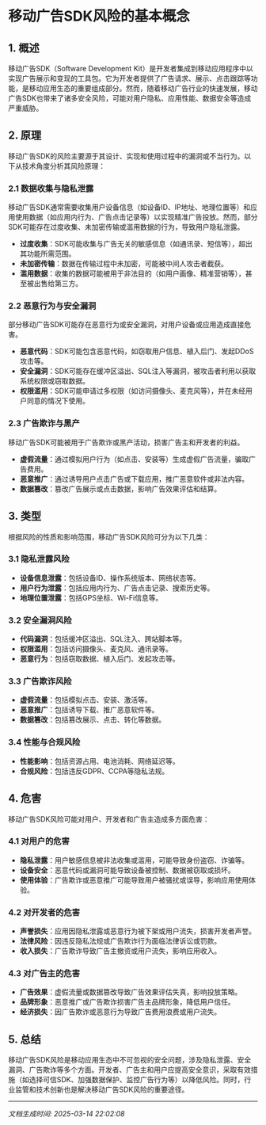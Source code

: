 # 移动广告SDK风险的基本概念

## 1. 概述

移动广告SDK（Software Development Kit）是开发者集成到移动应用程序中以实现广告展示和变现的工具包。它为开发者提供了广告请求、展示、点击跟踪等功能，是移动应用生态的重要组成部分。然而，随着移动广告行业的快速发展，移动广告SDK也带来了诸多安全风险，可能对用户隐私、应用性能、数据安全等造成严重威胁。

## 2. 原理

移动广告SDK的风险主要源于其设计、实现和使用过程中的漏洞或不当行为。以下从技术角度分析其风险原理：

### 2.1 数据收集与隐私泄露

移动广告SDK通常需要收集用户设备信息（如设备ID、IP地址、地理位置等）和应用使用数据（如应用内行为、广告点击记录等）以实现精准广告投放。然而，部分SDK可能存在过度收集、未加密传输或滥用数据的行为，导致用户隐私泄露。

- **过度收集**：SDK可能收集与广告无关的敏感信息（如通讯录、短信等），超出其功能所需范围。
- **未加密传输**：数据在传输过程中未加密，可能被中间人攻击者截获。
- **滥用数据**：收集的数据可能被用于非法目的（如用户画像、精准营销等），甚至被出售给第三方。

### 2.2 恶意行为与安全漏洞

部分移动广告SDK可能存在恶意行为或安全漏洞，对用户设备或应用造成直接危害。

- **恶意代码**：SDK可能包含恶意代码，如窃取用户信息、植入后门、发起DDoS攻击等。
- **安全漏洞**：SDK可能存在缓冲区溢出、SQL注入等漏洞，被攻击者利用以获取系统权限或窃取数据。
- **权限滥用**：SDK可能申请过多权限（如访问摄像头、麦克风等），并在未经用户同意的情况下使用。

### 2.3 广告欺诈与黑产

移动广告SDK可能被用于广告欺诈或黑产活动，损害广告主和开发者的利益。

- **虚假流量**：通过模拟用户行为（如点击、安装等）生成虚假广告流量，骗取广告费用。
- **恶意推广**：通过诱导用户点击广告或下载应用，推广恶意软件或非法内容。
- **数据篡改**：篡改广告展示或点击数据，影响广告效果评估和结算。

## 3. 类型

根据风险的性质和影响范围，移动广告SDK风险可分为以下几类：

### 3.1 隐私泄露风险

- **设备信息泄露**：包括设备ID、操作系统版本、网络状态等。
- **用户行为泄露**：包括应用内行为、广告点击记录、搜索历史等。
- **地理位置泄露**：包括GPS坐标、Wi-Fi信息等。

### 3.2 安全漏洞风险

- **代码漏洞**：包括缓冲区溢出、SQL注入、跨站脚本等。
- **权限滥用**：包括访问摄像头、麦克风、通讯录等。
- **恶意行为**：包括窃取数据、植入后门、发起攻击等。

### 3.3 广告欺诈风险

- **虚假流量**：包括模拟点击、安装、激活等。
- **恶意推广**：包括诱导下载、推广恶意软件等。
- **数据篡改**：包括篡改展示、点击、转化等数据。

### 3.4 性能与合规风险

- **性能影响**：包括资源占用、电池消耗、网络延迟等。
- **合规风险**：包括违反GDPR、CCPA等隐私法规。

## 4. 危害

移动广告SDK风险可能对用户、开发者和广告主造成多方面危害：

### 4.1 对用户的危害

- **隐私泄露**：用户敏感信息被非法收集或滥用，可能导致身份盗窃、诈骗等。
- **设备安全**：恶意代码或漏洞可能导致设备被控制、数据被窃取或损坏。
- **使用体验**：广告欺诈或恶意推广可能导致用户被骚扰或误导，影响应用使用体验。

### 4.2 对开发者的危害

- **声誉损失**：应用因隐私泄露或恶意行为被下架或用户流失，损害开发者声誉。
- **法律风险**：因违反隐私法规或广告欺诈行为面临法律诉讼或罚款。
- **收入损失**：广告欺诈导致广告主撤资或用户流失，影响应用收入。

### 4.3 对广告主的危害

- **广告效果**：虚假流量或数据篡改导致广告效果评估失真，影响投放策略。
- **品牌形象**：恶意推广或广告欺诈损害广告主品牌形象，降低用户信任。
- **经济损失**：因广告欺诈或恶意行为导致广告费用浪费或用户流失。

## 5. 总结

移动广告SDK风险是移动应用生态中不可忽视的安全问题，涉及隐私泄露、安全漏洞、广告欺诈等多个方面。开发者、广告主和用户应提高安全意识，采取有效措施（如选择可信SDK、加强数据保护、监控广告行为等）以降低风险。同时，行业监管和技术创新也是解决移动广告SDK风险的重要途径。

---

*文档生成时间: 2025-03-14 22:02:08*
